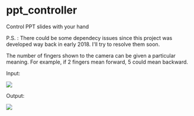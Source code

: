 # ppt_controller
Control PPT slides with your hand

P.S. : There could be some dependecy issues since this project was developed way back in early 2018. I'll try to resolve them soon.

The number of fingers shown to the camera can be given a particular meaning. For example, if 2 fingers mean forward, 5 could mean backward.

Input:

![](images/pptc1.jpg)

Output:

![](images/pptc2.jpg)

